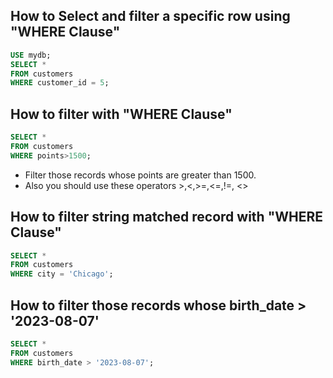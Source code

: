 ## How to Select and filter a specific row using "WHERE Clause"

 ```sql
 USE mydb;
 SELECT * 
 FROM customers
 WHERE customer_id = 5;
 ```

## How to filter with "WHERE Clause" 

 ```sql
 SELECT * 
 FROM customers 
 WHERE points>1500;
 ```
 - Filter those records whose points are greater than 1500.
 - Also you should use these operators >,<,>=,<=,!=, <>

## How to filter string matched record with "WHERE Clause"

```sql
SELECT * 
FROM customers 
WHERE city = 'Chicago';
```

## How to filter those records whose birth_date > '2023-08-07'

```sql
SELECT * 
FROM customers 
WHERE birth_date > '2023-08-07';
```


 



